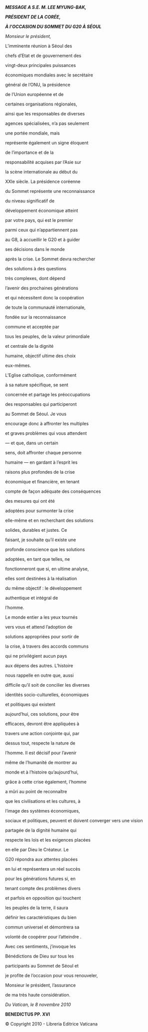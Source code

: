 ***MESSAGE A S.E. M. LEE MYUNG-BAK,***

***PRÉSIDENT DE LA CORÉE,***

***À l'OCCASION DU SOMMET DU G20 À SÉOUL***

*Monsieur le président,*

L’imminente réunion à Séoul des

chefs d’Etat et de gouvernement des

vingt-deux principales puissances

économiques mondiales avec le secrétaire

général de l’ONU, la présidence

de l’Union européenne et de

certaines organisations régionales,

ainsi que les responsables de diverses

agences spécialisées, n’a pas seulement

une portée mondiale, mais

représente également un signe éloquent

de l’importance et de la

responsabilité acquises par l’Asie sur

la scène internationale au début du

XXIe siècle. La présidence coréenne

du Sommet représente une reconnaissance

du niveau significatif de

développement économique atteint

par votre pays, qui est le premier

parmi ceux qui n’appartiennent pas

au G8, à accueillir le G20 et à guider

ses décisions dans le monde

après la crise. Le Sommet devra rechercher

des solutions à des questions

très complexes, dont dépend

l’avenir des prochaines générations

et qui nécessitent donc la coopération

de toute la communauté internationale,

fondée sur la reconnaissance

commune et acceptée par

tous les peuples, de la valeur primordiale

et centrale de la dignité

humaine, objectif ultime des choix

eux-mêmes.

L’Eglise catholique, conformément

à sa nature spécifique, se sent

concernée et partage les préoccupations

des responsables qui participeront

au Sommet de Séoul. Je vous

encourage donc à affronter les multiples

et graves problèmes qui vous attendent

— et que, dans un certain

sens, doit affronter chaque personne

humaine — en gardant à l’esprit les

raisons plus profondes de la crise

économique et financière, en tenant

compte de façon adéquate des conséquences

des mesures qui ont été

adoptées pour surmonter la crise

elle-même et en recherchant des solutions

solides, durables et justes. Ce

faisant, je souhaite qu’il existe une

profonde conscience que les solutions

adoptées, en tant que telles, ne

fonctionneront que si, en ultime analyse,

elles sont destinées à la réalisation

du même objectif : le développement

authentique et intégral de

l’homme.

Le monde entier a les yeux tournés

vers vous et attend l’adoption de

solutions appropriées pour sortir de

la crise, à travers des accords communs

qui ne privilégient aucun pays

aux dépens des autres. L’histoire

nous rappelle en outre que, aussi

difficile qu’il soit de concilier les diverses

identités socio-culturelles, économiques

et politiques qui existent

aujourd’hui, ces solutions, pour être

efficaces, devront être appliquées à

travers une action conjointe qui, par

dessus tout, respecte la nature de

l’homme. Il est décisif pour l’avenir

même de l’humanité de montrer au

monde et à l’histoire qu’aujourd’hui,

grâce à cette crise également, l’homme

a mûri au point de reconnaître

que les civilisations et les cultures, à

l’image des systèmes économiques,

sociaux et politiques, peuvent et doivent converger vers une vision

partagée de la dignité humaine qui

respecte les lois et les exigences placées

en elle par Dieu le Créateur. Le

G20 répondra aux attentes placées

en lui et représentera un réel succès

pour les générations futures si, en

tenant compte des problèmes divers

et parfois en opposition qui touchent

les peuples de la terre, il saura

définir les caractéristiques du bien

commun universel et démontrera sa

volonté de coopérer pour l’atteindre .

Avec ces sentiments, j’invoque les

Bénédictions de Dieu sur tous les

participants au Sommet de Séoul et

je profite de l’occasion pour vous renouveler,

Monsieur le président, l’assurance

de ma très haute considération.

*Du Vatican, le 8 novembre 2010*

**BENEDICTUS PP. XVI**

© Copyright 2010 - Libreria Editrice Vaticana